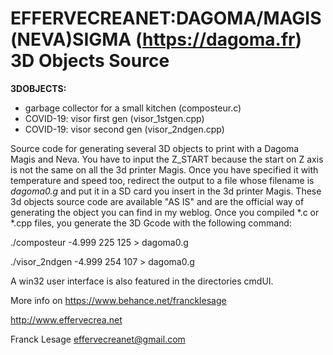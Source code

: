# EFFERVECREANET:DAGOMA/MAGIS(NEVA)SIGMA (https://dagoma.fr) 3D Objects Source

__3DOBJECTS:__
-	garbage collector for a small kitchen (composteur.c)
-	COVID-19: visor first gen (visor_1stgen.cpp)
-	COVID-19: visor second gen (visor_2ndgen.cpp)

Source code for generating several 3D objects to print with a Dagoma Magis and Neva.
You have to input the Z_START because the start on Z axis is not the same on all the 3d printer Magis.
Once you have specified it with temperature and speed too, redirect the output to a file whose filename
is *dagoma0.g* and put it in a SD card you insert in the 3d printer Magis. These 3d objects source code
are available "AS IS" and are the official way of generating the object you can find in my weblog. Once
you compiled *.c or *.cpp files, you generate the 3D Gcode with the following command:

./composteur -4.999 225 125 > dagoma0.g

./visor_2ndgen -4.999 254 107 > dagoma0.g

A win32 user interface is also featured in the directories cmdUI.

More info on https://www.behance.net/francklesage

http://www.effervecrea.net

Franck Lesage
effervecreanet@gmail.com
